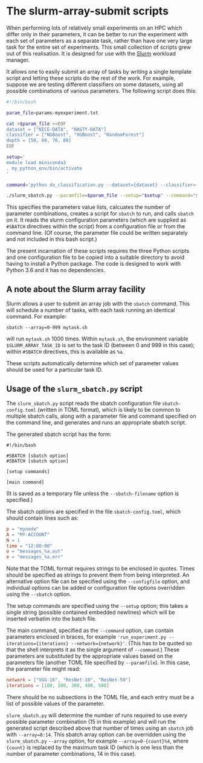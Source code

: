 # The slurm-array-submit scripts

When performing lots of relatively small experiments on an HPC which
differ only in their parameters, it can be better to run the
experiment with each set of parameters as a separate task, rather than
have one very large task for the entire set of experiments.  This
small collection of scripts grew out of this realisation.  It is
designed for use with the [Slurm](https://slurm.schedmd.com/) workload
manager.

It allows one to easily submit an array of tasks by writing a single
template script and letting these scripts do the rest of the work.
For example, suppose we are testing different classifiers on some
datasets, using all possible combinations of various parameters.  The
following script does this:

```bash
#!/bin/bash

param_file=params-myexperiment.txt

cat >$param_file <<EOF
dataset = ["NICE-DATA", "NASTY-DATA"]
classifier = ["NGBoost", "XGBoost", "RandomForest"]
depth = [50, 60, 70, 80]
EOF

setup='
module load miniconda3
. my_python_env/bin/activate
'

command='python do_classification.py --dataset={dataset} --classifier={classifier} --depth={depth}'

./slurm_sbatch.py --paramfile=$param_file --setup="$setup" --command="$command"
```

This specifies the parameters value lists, calcuates the number of
parameter combinations, creates a script
for `sbatch` to run, and calls `sbatch` on it.  It reads the slurm
configuration parameters (which are supplied as `#SBATCH` directives
within the script) from a configuration file or from the command line.
(Of course, the parameter file could be written separately and not
included in this bash script.)

The present incarnation of these scripts requires the three Python
scripts and one configuration file to be copied into a suitable
directory to avoid having to install a Python package.  The code is
designed to work with Python 3.6 and it has no dependencies.

## A note about the Slurm array facility

Slurm allows a user to submit an array job with the `sbatch` command.
This will schedule a number of tasks, with each task running an
identical command.  For example:

```
sbatch --array=0-999 mytask.sh
```

will run `mytask.sh` 1000 times.  Within `mytask.sh`, the environment
variable `$SLURM_ARRAY_TASK_ID` is set to the task ID (between 0 and
999 in this case); within `#SBATCH` directives, this is available as
`%a`.

These scripts automatically determine which set of parameter values
should be used for a particular task ID.

## Usage of the `slurm_sbatch.py` script

The `slurm_sbatch.py` script reads the sbatch configuration file
`sbatch-config.toml` (written in TOML format), which is likely to be
common to multiple sbatch calls, along with a parameter file and
command specified on the command line, and generates and runs an
appropriate sbatch script.

The generated sbatch script has the form:

```
#!/bin/bash

#SBATCH [sbatch option]
#SBATCH [sbatch option]

[setup commands]

[main command]
```

(It is saved as a temporary file unless the `--sbatch-filename`
option is specified.)

The sbatch options are specified in the file `sbatch-config.toml`,
which should contain lines such as:

```toml
p = "mynode"
A = "MY-ACCOUNT"
N = 1
time = "12:00:00"
o = "messages_%a.out"
e = "messages_%a.err"
```

Note that the TOML format requires strings to be enclosed in quotes.
Times should be specified as strings to prevent them from being
interpreted.  An alternative option file can be specified using the
`--configfile` option, and individual options can be added or
configuration file options overridden using the `--sbatch` option.

The setup commands are specified using the `--setup` option; this
takes a single string (possible contained embedded newlines) which
will be inserted verbatim into the batch file.

The main command, specified as the `--command` option, can contain
parameters enclosed in braces, for example `'run_experiment.py
--iterations={iterations} --network={network}'`.  (This has to be
quoted so that the shell interprets it as the single argument of
`--command`.)  These parameters are substituted by the appropriate
values based on the parameters file (another TOML file specified by
`--paramfile`).  In this case, the parameter file might read:

```toml
network = ["VGG-16", "ResNet-18", "ResNet-50"]
iterations = [100, 200, 300, 400, 500]
```

There should be no subsections in the TOML file, and each entry must
be a list of possible values of the parameter.

`slurm_sbatch.py` will determine the number of runs required to use
every possible parameter combination (15 in this example) and will run
the generated script described above that number of times using an
`sbatch` job with `--array=0:14`.  This sbatch array option can be
overridden using the `slurm_sbatch.py` `--array` option, for example
`--array=0-{count}%4`, where `{count}` is replaced by the maximum task
ID (which is one less than the number of parameter combinations, 14 in
this case).
